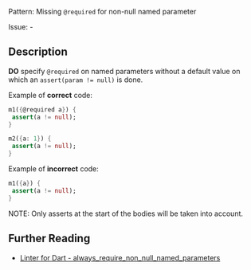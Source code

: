 Pattern: Missing `@required` for non-null named parameter

Issue: -

## Description

**DO** specify `@required` on named parameters without a default value on which 
an `assert(param != null)` is done.

Example of **correct** code:
```dart
m1({@required a}) {
 assert(a != null);
}

m2({a: 1}) {
 assert(a != null);
}
```

Example of **incorrect** code:
```dart
m1({a}) {
 assert(a != null);
}
```

NOTE: Only asserts at the start of the bodies will be taken into account.

## Further Reading

* [Linter for Dart - always_require_non_null_named_parameters](https://dart.dev/tools/linter-rules/always_require_non_null_named_parameters)